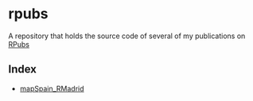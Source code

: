 
# rpubs

A repository that holds the source code of several of my publications on
[RPubs](https://rpubs.com/dieghernan)

## Index

-   [mapSpain_RMadrid](./mapSpain_RMadrid/index.html)
